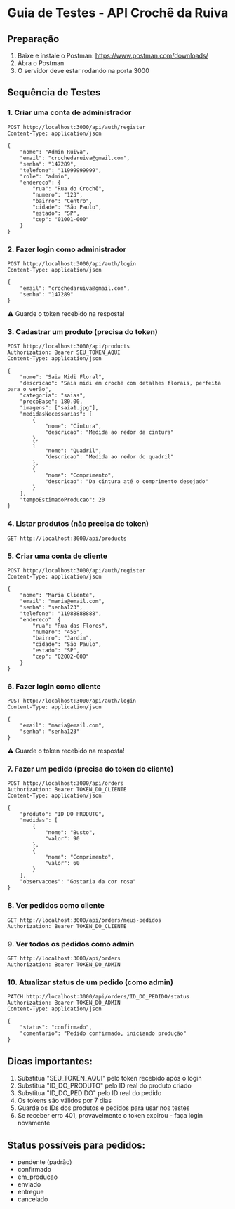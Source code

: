 # Guia de Testes - API Crochê da Ruiva

## Preparação
1. Baixe e instale o Postman: https://www.postman.com/downloads/
2. Abra o Postman
3. O servidor deve estar rodando na porta 3000

## Sequência de Testes

### 1. Criar uma conta de administrador
```
POST http://localhost:3000/api/auth/register
Content-Type: application/json

{
    "nome": "Admin Ruiva",
    "email": "crochedaruiva@gmail.com",
    "senha": "147289",
    "telefone": "11999999999",
    "role": "admin",
    "endereco": {
        "rua": "Rua do Crochê",
        "numero": "123",
        "bairro": "Centro",
        "cidade": "São Paulo",
        "estado": "SP",
        "cep": "01001-000"
    }
}
```

### 2. Fazer login como administrador
```
POST http://localhost:3000/api/auth/login
Content-Type: application/json

{
    "email": "crochedaruiva@gmail.com",
    "senha": "147289"
}
```
⚠️ Guarde o token recebido na resposta!

### 3. Cadastrar um produto (precisa do token)
```
POST http://localhost:3000/api/products
Authorization: Bearer SEU_TOKEN_AQUI
Content-Type: application/json

{
    "nome": "Saia Midi Floral",
    "descricao": "Saia midi em crochê com detalhes florais, perfeita para o verão",
    "categoria": "saias",
    "precoBase": 180.00,
    "imagens": ["saia1.jpg"],
    "medidasNecessarias": [
        {
            "nome": "Cintura",
            "descricao": "Medida ao redor da cintura"
        },
        {
            "nome": "Quadril",
            "descricao": "Medida ao redor do quadril"
        },
        {
            "nome": "Comprimento",
            "descricao": "Da cintura até o comprimento desejado"
        }
    ],
    "tempoEstimadoProducao": 20
}
```

### 4. Listar produtos (não precisa de token)
```
GET http://localhost:3000/api/products
```

### 5. Criar uma conta de cliente
```
POST http://localhost:3000/api/auth/register
Content-Type: application/json

{
    "nome": "Maria Cliente",
    "email": "maria@email.com",
    "senha": "senha123",
    "telefone": "11988888888",
    "endereco": {
        "rua": "Rua das Flores",
        "numero": "456",
        "bairro": "Jardim",
        "cidade": "São Paulo",
        "estado": "SP",
        "cep": "02002-000"
    }
}
```

### 6. Fazer login como cliente
```
POST http://localhost:3000/api/auth/login
Content-Type: application/json

{
    "email": "maria@email.com",
    "senha": "senha123"
}
```
⚠️ Guarde o token recebido na resposta!

### 7. Fazer um pedido (precisa do token do cliente)
```
POST http://localhost:3000/api/orders
Authorization: Bearer TOKEN_DO_CLIENTE
Content-Type: application/json

{
    "produto": "ID_DO_PRODUTO",
    "medidas": [
        {
            "nome": "Busto",
            "valor": 90
        },
        {
            "nome": "Comprimento",
            "valor": 60
        }
    ],
    "observacoes": "Gostaria da cor rosa"
}
```

### 8. Ver pedidos como cliente
```
GET http://localhost:3000/api/orders/meus-pedidos
Authorization: Bearer TOKEN_DO_CLIENTE
```

### 9. Ver todos os pedidos como admin
```
GET http://localhost:3000/api/orders
Authorization: Bearer TOKEN_DO_ADMIN
```

### 10. Atualizar status de um pedido (como admin)
```
PATCH http://localhost:3000/api/orders/ID_DO_PEDIDO/status
Authorization: Bearer TOKEN_DO_ADMIN
Content-Type: application/json

{
    "status": "confirmado",
    "comentario": "Pedido confirmado, iniciando produção"
}
```

## Dicas importantes:
1. Substitua "SEU_TOKEN_AQUI" pelo token recebido após o login
2. Substitua "ID_DO_PRODUTO" pelo ID real do produto criado
3. Substitua "ID_DO_PEDIDO" pelo ID real do pedido
4. Os tokens são válidos por 7 dias
5. Guarde os IDs dos produtos e pedidos para usar nos testes
6. Se receber erro 401, provavelmente o token expirou - faça login novamente

## Status possíveis para pedidos:
- pendente (padrão)
- confirmado
- em_producao
- enviado
- entregue
- cancelado 